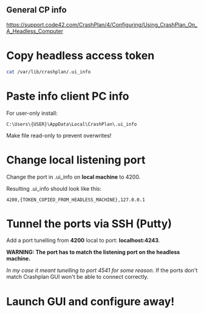 ## General CP info
https://support.code42.com/CrashPlan/4/Configuring/Using_CrashPlan_On_A_Headless_Computer

# Copy headless access token
```sh
cat /var/lib/crashplan/.ui_info
```

# Paste info client PC info
For user-only install:
```
C:\Users\{USER}\AppData\Local\CrashPlan\.ui_info
```
Make file read-only to prevent overwrites!

# Change local listening port

Change the port in .ui_info on **local machine** to 4200.

Resulting .ui_info should look like this:
```
4200,{TOKEN_COPIED_FROM_HEADLESS_MACHINE},127.0.0.1
```

# Tunnel the ports via SSH (Putty)

Add a port tunelling from **4200** local to port: **localhost:4243**.

**WARNING: The port has to match the listening port on the headless machine.**

_In my case it meant tunelling to port 4541 for some reason_. If the ports don't match Crashplan GUI won't be able to connect correctly.

# Launch GUI and configure away!
